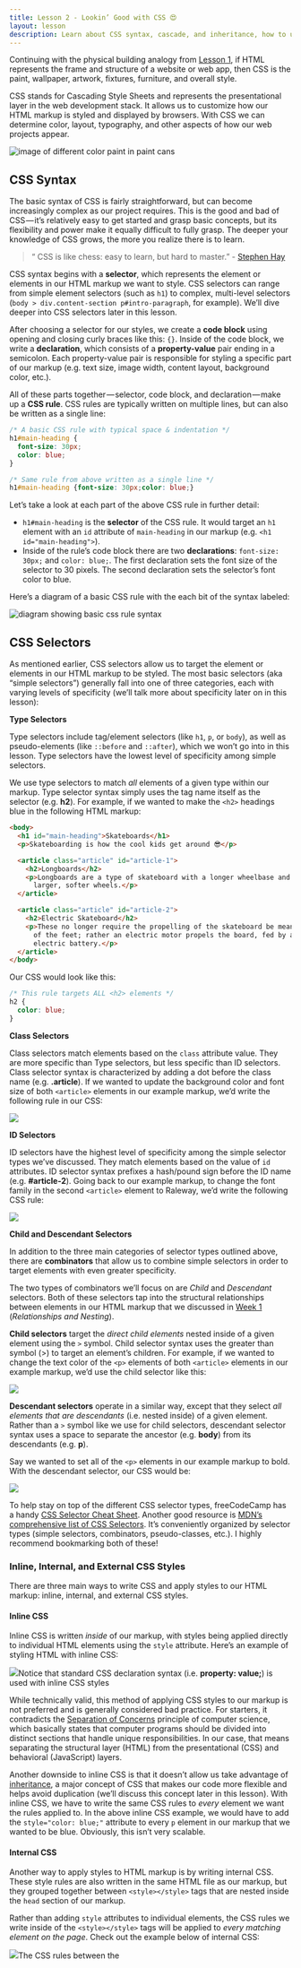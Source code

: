 ```yaml
---
title: Lesson 2 - Lookin’ Good with CSS 😍
layout: lesson
description: Learn about CSS syntax, cascade, and inheritance, how to use CSS selectors, and applying style to our markup with CSS.
---
```


Continuing with the physical building analogy from [Lesson 1](/web-dev-basics/building-a-solid-foundation-with-html), if HTML represents the frame and structure of a website or web app, then CSS is the paint, wallpaper, artwork, fixtures, furniture, and overall style.

CSS stands for Cascading Style Sheets and represents the presentational layer in the web development stack. It allows us to customize how our HTML markup is styled and displayed by browsers. With CSS we can determine color, layout, typography, and other aspects of how our web projects appear.

![image of different color paint in paint cans](https://cdn-images-1.medium.com/max/1600/0*BxtbJvTr8Kreo5js "CSS is the presentational layer to our HTML structure")

## CSS Syntax

The basic syntax of CSS is fairly straightforward, but can become increasingly complex as our project requires. This is the good and bad of CSS — it’s relatively easy to get started and grasp basic concepts, but its flexibility and power make it equally difficult to fully grasp. The deeper your knowledge of CSS grows, the more you realize there is to learn.

> “ CSS is like chess: easy to learn, but hard to master.” - [Stephen Hay](https://twitter.com/stephenhay)

CSS syntax begins with a **selector**, which represents the element or elements in our HTML markup we want to style. CSS selectors can range from simple element selectors (such as `h1`) to complex, multi-level selectors (`body > div.content-section p#intro-paragraph`, for example). We’ll dive deeper into CSS selectors later in this lesson.

After choosing a selector for our styles, we create a **code block** using opening and closing curly braces like this: `{}`. Inside of the code block, we write a **declaration**, which consists of a **property-value** pair ending in a semicolon. Each property-value pair is responsible for styling a specific part of our markup (e.g. text size, image width, content layout, background color, etc.).

All of these parts together — selector, code block, and declaration — make up a **CSS rule**. CSS rules are typically written on multiple lines, but can also be written as a single line:

```css
/* A basic CSS rule with typical space & indentation */
h1#main-heading {
  font-size: 30px;
  color: blue;
}

/* Same rule from above written as a single line */
h1#main-heading {font-size: 30px;color: blue;}
```

Let’s take a look at each part of the above CSS rule in further detail:

*   `h1#main-heading` is the **selector** of the CSS rule. It would target an `h1` element with an `id` attribute of `main-heading` in our markup (e.g. `<h1 id="main-heading">`).
*   Inside of the rule’s code block there are two **declarations**: `font-size: 30px;` and `color: blue;`. The first declaration sets the font size of the selector to 30 pixels. The second declaration sets the selector’s font color to blue.

Here’s a diagram of a basic CSS rule with the each bit of the syntax labeled:

![diagram showing basic css rule syntax](https://cdn-images-1.medium.com/max/1600/1*ZIUP8HcbIS6k9IcGvqPUzA.jpeg "Basic CSS rule syntax: selector, code black, declaration (property and value)")

## CSS Selectors

As mentioned earlier, CSS selectors allow us to target the element or elements in our HTML markup to be styled. The most basic selectors (aka “simple selectors”) generally fall into one of three categories, each with varying levels of specificity (we’ll talk more about specificity later on in this lesson):

**Type Selectors**

Type selectors include tag/element selectors (like `h1`, `p`, or `body`), as well as pseudo-elements (like `::before` and `::after`), which we won’t go into in this lesson. Type selectors have the lowest level of specificity among simple selectors.

We use type selectors to match _all_ elements of a given type within our markup. Type selector syntax simply uses the tag name itself as the selector (e.g. **h2**). For example, if we wanted to make the `<h2>` headings blue in the following HTML markup:

```html
<body>
  <h1 id="main-heading">Skateboards</h1>
  <p>Skateboarding is how the cool kids get around 😎</p>

  <article class="article" id="article-1">
    <h2>Longboards</h2>
    <p>Longboards are a type of skateboard with a longer wheelbase and
      larger, softer wheels.</p>
  </article>

  <article class="article" id="article-2">
    <h2>Electric Skateboard</h2>
    <p>These no longer require the propelling of the skateboard be means
      of the feet; rather an electric motor propels the board, fed by an
      electric battery.</p>
  </article>
</body>
```

Our CSS would look like this:

```css
/* This rule targets ALL <h2> elements */
h2 {
  color: blue;
}
```

**Class Selectors**

Class selectors match elements based on the `class` attribute value. They are more specific than Type selectors, but less specific than ID selectors. Class selector syntax is characterized by adding a dot before the class name (e.g. **.article**). If we wanted to update the background color and font size of both `<article>` elements in our example markup, we’d write the following rule in our CSS:

![](https://cdn-images-1.medium.com/max/1600/1*jWinRNcNTpHoSTRC8FyUMQ.png)

**ID Selectors**

ID selectors have the highest level of specificity among the simple selector types we’ve discussed. They match elements based on the value of `id` attributes. ID selector syntax prefixes a hash/pound sign before the ID name (e.g. **#article-2**). Going back to our example markup, to change the font family in the second `<article>` element to Raleway, we’d write the following CSS rule:

![](https://cdn-images-1.medium.com/max/1600/1*kyFdE7mSrZqJDPvnt7RlYw.png)

**Child and Descendant Selectors**

In addition to the three main categories of selector types outlined above, there are **combinators** that allow us to combine simple selectors in order to target elements with even greater specificity.

The two types of combinators we’ll focus on are _Child_ and _Descendant_ selectors. Both of these selectors tap into the structural relationships between elements in our HTML markup that we discussed in [Week 1](https://medium.com/web-dev-basics/week-1-building-a-solid-foundation-with-html-f485669097f0) (_Relationships and Nesting_).

**Child selectors** target the _direct child elements_ nested inside of a given element using the `>` symbol. Child selector syntax uses the greater than symbol (>) to target an element’s children. For example, if we wanted to change the text color of the `<p>` elements of both `<article>` elements in our example markup, we’d use the child selector like this:

![](https://cdn-images-1.medium.com/max/1600/1*djZPF7ANQCV82wkXmcZj8w.png)

**Descendant selectors** operate in a similar way, except that they select _all elements that are descendants_ (i.e. nested inside) of a given element. Rather than a `>` symbol like we use for child selectors, descendant selector syntax uses a space to separate the ancestor (e.g. **body**) from its descendants (e.g. **p**).

Say we wanted to set all of the `<p>` elements in our example markup to bold. With the descendant selector, our CSS would be:

![](https://cdn-images-1.medium.com/max/1600/1*9HMf4IBndaiRjOPuYLdcFw.png)

To help stay on top of the different CSS selector types, freeCodeCamp has a handy [CSS Selector Cheat Sheet](https://guide.freecodecamp.org/css/tutorials/css-selectors-cheat-sheet/). Another good resource is [MDN’s comprehensive list of CSS Selectors](https://guide.freecodecamp.org/css/tutorials/css-selectors-cheat-sheet/). It’s conveniently organized by selector types (simple selectors, combinators, pseudo-classes, etc.). I highly recommend bookmarking both of these!

### Inline, Internal, and External CSS Styles

There are three main ways to write CSS and apply styles to our HTML markup: inline, internal, and external CSS styles.

#### Inline CSS

Inline CSS is written _inside_ of our markup, with styles being applied directly to individual HTML elements using the `style` attribute. Here’s an example of styling HTML with inline CSS:

![](https://cdn-images-1.medium.com/max/1600/1*vMDthM9qBLsONvClseM_ew.png)Notice that standard CSS declaration syntax (i.e. **property: value;**) is used with inline CSS styles

While technically valid, this method of applying CSS styles to our markup is not preferred and is generally considered bad practice. For starters, it contradicts the [Separation of Concerns](https://en.wikipedia.org/wiki/Separation_of_concerns#HTML,_CSS,_JavaScript) principle of computer science, which basically states that computer programs should be divided into distinct sections that handle unique responsibilities. In our case, that means separating the structural layer (HTML) from the presentational (CSS) and behavioral (JavaScript) layers.

Another downside to inline CSS is that it doesn’t allow us take advantage of [inheritance](https://developer.mozilla.org/en-US/docs/Learn/CSS/Introduction_to_CSS/Cascade_and_inheritance#Inheritance), a major concept of CSS that makes our code more flexible and helps avoid duplication (we’ll discuss this concept later in this lesson). With inline CSS, we have to write the same CSS rules to _every_ element we want the rules applied to. In the above inline CSS example, we would have to add the `style="color: blue;"` attribute to every `p` element in our markup that we wanted to be blue. Obviously, this isn’t very scalable.

#### Internal CSS

Another way to apply styles to HTML markup is by writing internal CSS. These style rules are also written in the same HTML file as our markup, but they grouped together between `<style></style>` tags that are nested inside the `head` section of our markup.

Rather than adding `style` attributes to individual elements, the CSS rules we write inside of the `<style></style>` tags will be applied to _every matching element on the page_. Check out the example below of internal CSS:

![](https://cdn-images-1.medium.com/max/1600/1*FUtSmeRbiNcTEz9f3xu1MQ.png)The CSS rules between the <style> tags will be applied to corresponding elements of the same HTML file

Internal CSS styles are preferred over inline styles because they take advantage of inheritance and make our code more flexible. However, we’re still not separating our concerns with internal CSS, which makes it less than ideal. Also, since internal styles only apply to HTML elements on the same page, it means we have to re-write the same styles for _every page_ of markup in a web project. Again, not very scalable at all.

#### External CSS

Finally, we have external CSS. This is the preferred way to style HTML markup, as it separates structure (HTML) from presentation (CSS) and makes our code much more flexible and easier to maintain.

With external CSS, we write our styles _once_ in a separate stylesheet (e.g. `style.css`) and link to this external stylesheet in the `head` section of any HTML document in our project using the `[<link>](https://developer.mozilla.org/en-US/docs/Web/HTML/Element/link)` element.

For example, if we have the following markup in an HTML document:

![](https://cdn-images-1.medium.com/max/1600/1*BZuqFDB0QWE0PCLJCd8cmg.png)The <link> element in the head section “tells” the HTML document which CSS stylesheet(s) to reference

Then our `style.css` stylesheet might look like this:

![](https://cdn-images-1.medium.com/max/1600/1*J1qT2jIaj-AqsuhyIqcPbQ.png)The CSS rules in our style.css file would be applied to **any** HTML document with a referring <link> tag

### Inheritance, Specificity, and Cascade

These concepts make up the “holy trinity” of CSS and are the key to unlocking the awesomeness of writing CSS. Inheritance, specificity, and cascade may seem like fuzzy ideas at first, but don’t worry — the more CSS you write, the more these concepts will make sense.

#### Inheritance

The concept of inheritance refers to the passing on of CSS styles from parent to child and descendant elements based on the structural relationships in our HTML markup. Some property styles are not inherited by default (such as `border`, `margin`, `padding`, and all `background` properties), but for those properties that are, we are able to write far fewer CSS rules in order to style our markup.

Take a look at the example CSS below. Here we are applying some font styles to the `<body>` element that will be inherited by all its descendant elements unless we specify otherwise.

![](https://cdn-images-1.medium.com/max/1600/1*r9OdWsuFIzhEyn8qFD0B9w.png)

Because we’ve written alternative declarations for `<h1>` elements with a `class` of `main-heading`, as well as all `<p>` elements, those rules will only inherit the CSS declarations from our `body` rule that have not been explicitly overridden. For example, both the `h1.main-heading` and `p` rules will inherit the `font-family: sans-serif;` declaration, with the `p` rule also inheriting the `color` and `font-weight` declarations from `body`.

#### Specificity

Specificity is another important concept in understanding _which_ CSS rules are ultimately applied to our markup. As we discussed earlier in this lesson, CSS selectors have varying degrees of specificity. Here are the CSS selectors we’ve covered so far, in order of least to most specific:

*   Type Selectors (e.g. tag/element selectors like `h1`, `p`, `body`, etc.)
*   Class Selectors (e.g. `.class-name`)
*   ID Selectors (e.g. `#id-name`)

So, if we had the following `<p>` element in our markup:

![](https://cdn-images-1.medium.com/max/1600/1*Nk9O_5M76x3ibYT1TIdD4g.png)

And our stylesheet contained these CSS rules:

![](https://cdn-images-1.medium.com/max/1600/1*j7MC0RUR29iHhwGBZa4qXw.png)

Our “Hello World!” sentence would have:

*   Green text (`color: green;` declaration in **id selector** wins out)
*   18 pixel font size (`font-size: 18px;` declaration in **id selector** wins out)
*   Oswald font (`font-family: 'Oswald';` declaration in **class selector** wins out)
*   Normal font weight (`font-weight: normal;` declaration in **type (element) selector** is applied)

#### Cascade

It shouldn’t come as a surprise that the cascade is a key concept of CSS —it represents the “C” in the acronym! The cascade is all about the _order_ in which CSS rules are applied to our markup. CSS rules will be applied in a cascading, top-down fashion in the following order:

*   **Importance**: Any declarations marked as `!important` will _always_ win out over any other conflicting declarations. Best practice is to use `!important` sparingly, if at all, in your CSS rules.

![](https://cdn-images-1.medium.com/max/1600/1*hrGqv9-JcYLx2W8_lnMD7A.png)

*   **Specificity**: Once declarations marked as !important have been applied, CSS will look next to specificity to in applying styles. As we know, CSS selectors have varying degrees of specificity. If conflicting CSS rules exist for a given element or set of elements, the more specific selectors will win out (i.e. have their styles applied) over less specific ones.
*   **Source Order**: Finally, if there are multiple CSS rules with the same importance _and_ degree of specificity, the winning rule will be the one that is declared last in the source order of the CSS stylesheet. In other words, when all else is equal, the CSS cascade will select the last rule declared.

![](https://cdn-images-1.medium.com/max/1600/1*nr_N2qHWGGQ2WFljZsdyzA.png)

### Size, Spacing, and The Box Model

A helpful rule of thumb to help in understanding the interplay between HTML and CSS is this: [**Every HTML element is a box**](https://css-tricks.com/the-css-ah-ha-moment/). As we learned in [Week 1](https://medium.com/web-dev-basics/week-1-building-a-solid-foundation-with-html-f485669097f0), these “boxes” will have different default characteristics depending on whether they are block or inline elements.

We can take these default characteristics even further with CSS, manipulating the size and spacing properties of our element “boxes” such as `width`, `height`, `border`, `margin`, and `padding` in order to establish a rudimentary layout of our page content.

#### Width and Height

The `width` and `height` properties are applied to an element in our markup to explicitly declare the element’s size. These declarations will override the element’s default block or inline width and height values, and define the actual size of the content in our markup (text, images, etc.).

We set the value of an element’s `width` and `height` properties in either absolute (pixels, points, centimeters, millimeters, inches, etc.) or relative (rem/em units, percentages) length units. You’ll probably see pixels, rems/ems, and percentages used most often.

For example, if we had the following CSS:

![](https://cdn-images-1.medium.com/max/1600/1*0rpZMh1cEmw8A4qS92lEig.png)

We’d see something like this rendered in the browser:

![](https://cdn-images-1.medium.com/max/2400/1*RGWsXnam5s6WezPiKbhAcg.png)The blue box has a height of 200 pixels and takes up 50% of the available width

#### Margin, Border, Padding

Spacing outside, inside, and between given elements can be declared with the `margin`, `border`, and `padding` properties. The `margin` property creates space around a given element, while the `padding` property creates space inside an element. The `border` property defines the outer edge of an element’s content and padding, and can be have a specified width, color, style, etc.

Each of these properties can be set independently of each other, and can also be declared on one, some, or all sides of an element. Additionally, depending on the property and value, shorthand declarations can sometimes be used to add margin, border, or padding to an element:

![](https://cdn-images-1.medium.com/max/1600/1*X0hrXKqUc4lzdjGhz8rOjA.png)Both the long and shorthand declarations above will result in the same rendered output

Going back to our blue box example, if we update our stylesheet to include declarations for margin, border, and padding like so:

![](https://cdn-images-1.medium.com/max/1600/1*DyWnyyAO1pzdPx7a7-KEUA.png)

Our rendered markup would now look like this:

![](https://cdn-images-1.medium.com/max/2400/1*C28aoaanrMwsKhM_1_i-zw.png)The blue box has moved 50 pixels from the left, has a yellow border 10 pixels wide, and 25 pixels of padding on each side of the box

#### The Box Model

Grouped together, the properties above make up the [CSS box model](https://www.w3schools.com/csS/css_boxmodel.asp). The box model is a representation of how CSS declarations for margin, border, padding, and the actual content will ultimately be rendered in the browser.

![](https://cdn-images-1.medium.com/max/1600/1*7qqR-jXp35fOjOIIfHVUHA.png)Basic diagram of the CSS box model | Image: [Torquemag.io](https://torquemag.io/2018/06/css-box-model/)

The key thing to understand about the box model is how the total width and height of an element are calculated according to the `[box-sizing](https://developer.mozilla.org/en-US/docs/Web/CSS/box-sizing)` property. By default, the `box-sizing` property has a value of `content-box`. This means that any values for border or padding will be calculated _in addition to_ the total height and width of the content. Conversely, setting the `box-sizing` property to `border-box` ensures values for border or padding are calculated _along with_ the values for the content’s width and height.

Take a look at the example below. Both Box 1 and Box 2 have the same width (250px). Because Box 1 has `box-sizing` set to `content-box`, however, the actual width rendered by the browser also includes the border (5 pixels) and padding (40 pixels) values, giving Box 1 an actual width of 340 pixels.

Box 2 has its `box-sizing` property set to `border-box`. This means that regardless of the border and padding values set, the element will only ever be as wide or as tall as the values of the `width` and `height` properties. In this case, the actual width of Box 2 matches the `width` property value of 250 pixels.

![](https://cdn-images-1.medium.com/max/1600/1*iv3121RENLZ2VApQ4S8q5A.png)

MDN provides a good explanation of `content-box` and `border-box`:

> “`content-box` gives you the default CSS box-sizing behavior. If you set an element’s width to 100 pixels, then the element’s content box will be 100 pixels wide, and the width of any border or padding will be added to the final rendered width.

> `border-box` tells the browser to account for any border and padding in the values you specify for an element’s width and height. If you set an element’s width to 100 pixels, that 100 pixels will include any border or padding you added, and the content box will shrink to absorb that extra width. **This typically makes it much easier to size elements.**”

Spend some time playing around with this [Box Model Diagram on CodePen](https://codepen.io/carolineartz/full/ogVXZj) to see how the rendered size of elements changes between `content-box` and `border-box`.

To make our lives easier when working with the box model (and decrease the amount of math we have to do), the best practice is to declare `box-sizing: border-box;` for _all_ elements in our project using the [universal selector](https://css-tricks.com/almanac/selectors/u/universal/) (`*`) like so:

![](https://cdn-images-1.medium.com/max/1600/1*kCcW8rD2FKoZx2KLkTneBA.png)The universal selector rule above will apply **box-sizing: border-box;** to ALL elements

### Display and Positioning

The `display` and `position` properties allow us to move elements around and control the layout of our HTML markup.

#### Display

Layout in CSS starts with the `display` property. In [Week 1](https://medium.com/web-dev-basics/week-1-building-a-solid-foundation-with-html-f485669097f0) we learned that most HTML elements are divided into two categories: `block` and `inline`. Block elements (e.g. `<div>`, `<body>`, `<p>`, etc.) begin on a new line and take up the full width available. Inline elements (e.g. `<span>`, `<a>`, `<img>`, etc.) work within the flow of the surrounding content and only take up the required width.

![](https://cdn-images-1.medium.com/max/1600/1*ROA14tfE13IQb2ZRTzH3-A.png)

Here’s what the rendered markup would look like for the block and inline styles above:

![](https://cdn-images-1.medium.com/max/1600/1*ZqqTO8W2ASkaCeLjLLMqoQ.png)

There are [several other display values](https://developer.mozilla.org/en-US/docs/Web/CSS/display) besides the default `block` and `inline`, although the only other one you’re likely to work with is `display: none;`. This declaration hides the element and removes it completely from the flow document.

#### Position

Next up we have the `position` property, which as you probably guessed, establishes the position of a given element. There are four main position values that we’ll focus on:

*   `position: static;` is the default position for all HTML elements. Elements with `position` of `static` are rendered in the order that they appear in the flow of the markup, and are said to be “not positioned.” Elements with any of the other position values below are said to be “positioned.”
*   `position: relative;` elements behave the same way as those with `position: static;` until we add properties to the `top`, `right`, `bottom`, and `left` properties (e.g. `top: 20px;` or `right: 1.2rem;`). Setting values for these properties will move an element away from its normal position.
*   `position: absolute;` is the trickiest of the four to understand. Elements with `position; absolute;` can take advantage of the same `top`, `right`, `bottom`, and `left` properties, but setting values will move the element **relative to its nearest positioned ancestor**. If there aren’t any positioned ancestors, then absolutely positioned elements will adjust their position relative to the document body (i.e. the `<body>` element).
*   `position: fixed;` elements are pretty straight forward. They are positioned relative to the viewport using the `top`, `right`, `bottom`, and `left` properties, and will remain fixed in place during scrolling.

Let’s take a look at what all of this might look like when rendered in the browser:

![](https://cdn-images-1.medium.com/max/1600/1*Kq7EaoVOqP3DpgwGt-EpLw.png)The blue outline denotes the **<body>** element

* * *

### Exercises

*   [Inline, Internal, External Exercise](https://codepen.io/zheisey/pen/vMBXNM?editors=1100)
*   [Styling History Exercise](https://codepen.io/zheisey/pen/KYPqLM?editors=1100)
*   [CSS Positioning Exercise](https://codepen.io/zheisey/pen/yrBwjY?editors=1100)

### Resources

*   [**CSS Syntax**](https://developer.mozilla.org/en-US/docs/Learn/CSS/Introduction_to_CSS/Syntax): A good introduction to CSS syntax from Mozilla Developer Network (MDN).
*   [**CSS Basics: The Syntax That Matters & The Syntax That Doesn’t**](https://css-tricks.com/css-basics-syntax-matters-syntax-doesnt/): CSS-Tricks is one the best resources available for developers looking for help with CSS concepts, and this CSS syntax guide is no exception.
*   [**How CSS Selectors Work**](https://css-tricks.com/how-css-selectors-work/): Solid summary of how different types of CSS selectors can be used to style markup.
*   [**CSS Diner**](https://flukeout.github.io/): A fun little exercise to get some extra practice using CSS selectors.
*   [**Specifics On CSS Specificity**](https://css-tricks.com/specifics-on-css-specificity/): High-level overview of the ins and outs of specificity in CSS.
*   [**SpeciFISHity**](https://specifishity.com/): Visual aid that shows CSS selector specificity (going from least to most specific selector).
*   [**Cascade and Inheritance**](https://developer.mozilla.org/en-US/docs/Learn/CSS/Introduction_to_CSS/Cascade_and_inheritance): Comprehensive overview of the concepts of cascade and inheritance from MDN.
*   [**Learn CSS Layout: Position**](http://learnlayout.com/position.html): Great overview of the position property and what each value does in terms of laying out your content.
*   [**CSS Position**](https://css-tricks.com/almanac/properties/p/position/): More information on the position property from CSS Tricks.
